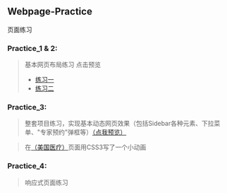 ## Webpage-Practice
页面练习

### Practice_1 & 2:
>基本网页布局练习 点击预览 
>* [练习一](https://jackogi.github.io/Webpage-Practice/Practice_1/index.html)
>* [练习二](https://jackogi.github.io/Webpage-Practice/Practice_2/index.html)

### Practice_3:
>整套项目练习，实现基本动态网页效果（包括Sidebar各种元素、下拉菜单、"专家预约"弹框等）[（点我预览）](https://jackogi.github.io/Webpage-Practice/Practice_3/index.html)

>在[（美国医疗）](https://jackogi.github.io/Webpage-Practice/Practice_3/medical-us.html)页面用CSS3写了一个小动画

### Practice_4:
>响应式页面练习
